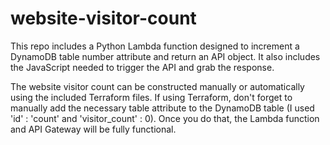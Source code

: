 # website-visitor-count
This repo includes a Python Lambda function designed to increment a DynamoDB table number attribute and return an API object. It also includes the JavaScript needed to trigger the API and grab the response. 

The website visitor count can be constructed manually or automatically using the included Terraform files. If using Terraform, don't forget to manually add the necessary table attribute to the DynamoDB table (I used 'id' : 'count' and 'visitor_count' : 0). Once you do that, the Lambda function and API Gateway will be fully functional. 
